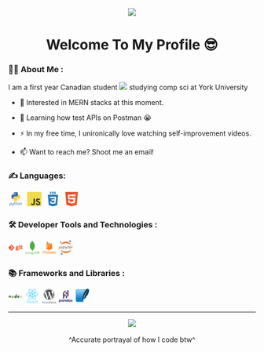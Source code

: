 <div id="header" align="center">
<img src="https://media.giphy.com/media/Nx0rz3jtxtEre/giphy.gif" width="700"/>
</div>
<h1 align="center">
  Welcome To My Profile 😎
</h1>

### :man_technologist: About Me :
I am a first year Canadian student <img src="https://media.giphy.com/media/lvzdeWk12qjmM/giphy.gif" width="25"> studying comp sci at York University
- :telescope: Interested in MERN stacks at this moment.

- :seedling: Learning how test APIs on Postman 😭

- :zap: In my free time, I unironically love watching self-improvement videos.

- :mailbox: Want to reach me? Shoot me an email!

### :writing_hand: Languages:
<div>
  <img src="https://github.com/devicons/devicon/blob/master/icons/python/python-original-wordmark.svg" title="Python" alt="Python" width="30" height="30"/>&nbsp;
  <img src="https://github.com/devicons/devicon/blob/master/icons/javascript/javascript-original.svg" title="JavaScript" alt="JavaScript" width="30" height="30"/>&nbsp;
  <img src="https://github.com/devicons/devicon/blob/master/icons/css3/css3-plain-wordmark.svg"  title="CSS3" alt="CSS" width="30" height="30"/>&nbsp;
  <img src="https://github.com/devicons/devicon/blob/master/icons/html5/html5-original.svg" title="HTML5" alt="HTML" width="30" height="30"/>&nbsp;
</div>

### :hammer_and_wrench: Developer Tools and Technologies :
<div>
  <img src="https://github.com/devicons/devicon/blob/master/icons/git/git-plain-wordmark.svg" title="Git" **alt="Git" width="30" height="30"/>
  <img src="https://github.com/devicons/devicon/blob/master/icons/mongodb/mongodb-plain-wordmark.svg" title="MongoDB" **alt="MongoDB" width="30" height="30"/>
  <img src="https://github.com/devicons/devicon/blob/master/icons/firebase/firebase-plain-wordmark.svg" title="Firebase" **alt="Firebase" width="30" height="30"/>
  <img src="https://github.com/devicons/devicon/blob/master/icons/jupyter/jupyter-original-wordmark.svg" title="Jupyter Notebooks" **alt="Jupyter Notebooks" width="30"
</div>

### :books: Frameworks and Libraries :
<div>
  <img src="https://github.com/devicons/devicon/blob/master/icons/nodejs/nodejs-original-wordmark.svg" title="Node.JS" **alt="Node.JS" width="30" height="30"/>
  <img src="https://github.com/devicons/devicon/blob/master/icons/react/react-original-wordmark.svg" title="ReactJS" **alt="ReactJS" width="30" height="30"/>
  <img src="https://github.com/devicons/devicon/blob/master/icons/wordpress/wordpress-original.svg" title="Wordpress" **alt="Wordpress" width="30" height="30"/>
  <img src="https://github.com/devicons/devicon/blob/master/icons/pandas/pandas-original-wordmark.svg" title="Pandas" **alt="Pandas" width="30" height="30"/>
  <img src="https://github.com/devicons/devicon/blob/master/icons/sqlite/sqlite-original.svg" title="SQLite"  alt="MySQLite" width="30" height="30"/>&nbsp;
</div>

---
<div id="funny" align="center">
  <img src="https://media.giphy.com/media/7J4P7cUur2DlErijp3/giphy.gif" width="500"/>
</div>
<p align="center">
  ^Accurate portrayal of how I code btw^
</p>
